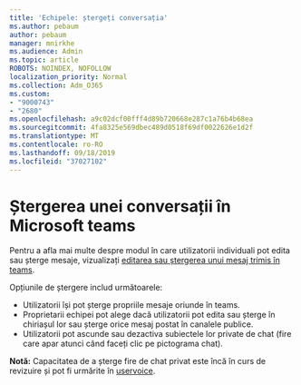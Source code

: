 ```yaml
---
title: 'Echipele: ștergeți conversația'
ms.author: pebaum
author: pebaum
manager: mnirkhe
ms.audience: Admin
ms.topic: article
ROBOTS: NOINDEX, NOFOLLOW
localization_priority: Normal
ms.collection: Adm_O365
ms.custom:
- "9000743"
- "2680"
ms.openlocfilehash: a9c02dcf00fff4d89b720668e287c1a76b4b68ea
ms.sourcegitcommit: 4fa8325e569dbec489d0518f69df0022626e1d2f
ms.translationtype: MT
ms.contentlocale: ro-RO
ms.lasthandoff: 09/18/2019
ms.locfileid: "37027102"
---
```

# <a name="delete-a-chat-in-microsoft-teams"></a>Ștergerea unei conversații în Microsoft teams

Pentru a afla mai multe despre modul în care utilizatorii individuali pot edita sau șterge mesaje, vizualizați [editarea sau ștergerea unui mesaj trimis în teams](https://support.office.com/article/5f1fe604-a900-4a07-b8b7-8cf70ed6b263). 

Opțiunile de ștergere includ următoarele:

- Utilizatorii își pot șterge propriile mesaje oriunde în teams.
- Proprietarii echipei pot alege dacă utilizatorii pot edita sau șterge în chiriașul lor sau șterge orice mesaj postat în canalele publice.
- Utilizatorii pot ascunde sau dezactiva subiectele lor private de chat (fire care apar atunci când faceți clic pe pictograma chat).

**Notă:** Capacitatea de a șterge fire de chat privat este încă în curs de revizuire și pot fi urmărite în [uservoice](https://microsoftteams.uservoice.com/forums/555103-public/suggestions/33535006-delete-private-chat-threads). 